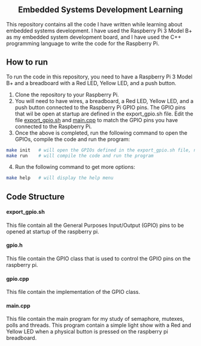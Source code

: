 <h2 align="center">Embedded Systems Development Learning</h2>

This repository contains all the code I have written while learning about embedded systems development. I have used the Raspberry Pi 3 Model B+ as my embedded system development board, and I have used the C++ programming language to write the code for the Raspberry Pi.

## How to run
To run the code in this repository, you need to have a Raspberry Pi 3 Model B+ and a breadboard with a Red LED, Yellow LED, and a push button.

1. Clone the repository to your Raspberry Pi.
2. You will need to have wires, a breadboard, a Red LED, Yellow LED, and a push button connected to the Raspberry Pi GPIO pins. The GPIO pins that wil be open at startup are defined in the export_gpio.sh file. Edit the file [export_gpio.sh](#export_gpiosh) and [main.cpp](#maincpp) to match the GPIO pins you have connected to the Raspberry Pi.
3. Once the above is completed, run the following command to open the GPIOs, compile the code and run the program:
```bash
make init   # will open the GPIOs defined in the export_gpio.sh file, need to be done at startup only.
make run    # will compile the code and run the program
```
4. Run the following command to get more options:
```bash
make help   # will display the help menu
```

## Code Structure

#### export_gpio.sh
This file contain all the General Purposes Input/Output (GPIO) pins to be opened at startup of the raspberry pi.

#### gpio.h
This file contain the GPIO class that is used to control the GPIO pins on the raspberry pi.

#### gpio.cpp
This file contain the implementation of the GPIO class.

#### main.cpp
This file contain the main program for my study of semaphore, mutexes, polls and threads. This program contain a simple light show with a Red and Yellow LED when a physical button is pressed on the raspberry pi breadboard.